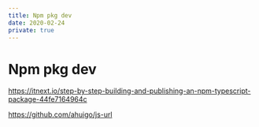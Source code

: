 ```yaml
---
title: Npm pkg dev
date: 2020-02-24
private: true
---
```

# Npm pkg dev
https://itnext.io/step-by-step-building-and-publishing-an-npm-typescript-package-44fe7164964c

https://github.com/ahuigo/js-url